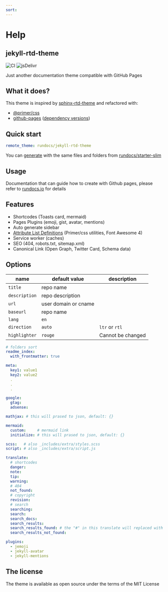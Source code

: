 ```yaml
---
sort: 
---
```


# Help

## jekyll-rtd-theme

![CI](https://github.com/rundocs/jekyll-rtd-theme/workflows/CI/badge.svg?branch=develop)
![jsDelivr](https://data.jsdelivr.com/v1/package/gh/rundocs/jekyll-rtd-theme/badge)

Just another documentation theme compatible with GitHub Pages

## What it does?

This theme is inspired by [sphinx-rtd-theme](https://github.com/readthedocs/sphinx_rtd_theme) and refactored with:

- [@primer/css](https://github.com/primer/css)
- [github-pages](https://github.com/github/pages-gem) ([dependency versions](https://pages.github.com/versions/))

## Quick start

```yml
remote_theme: rundocs/jekyll-rtd-theme
```

You can [generate](https://github.com/rundocs/starter-slim/generate) with the same files and folders from [rundocs/starter-slim](https://github.com/rundocs/starter-slim/)

## Usage

Documentation that can guide how to create with Github pages, please refer to [rundocs.io](https://rundocs.io) for details

## Features

- Shortcodes (Toasts card, mermaid)
- Pages Plugins (emoji, gist, avatar, mentions)
- Auto generate sidebar
- [Attribute List Definitions](https://kramdown.gettalong.org/syntax.html#attribute-list-definitions) (Primer/css utilities, Font Awesome 4)
- Service worker (caches)
- SEO (404, robots.txt, sitemap.xml)
- Canonical Link (Open Graph, Twitter Card, Schema data)

## Options

| name          | default value        | description       |
| ------------- | -------------------- | ----------------- |
| `title`       | repo name            |                   |
| `description` | repo description     |                   |
| `url`         | user domain or cname |                   |
| `baseurl`     | repo name            |                   |
| `lang`        | `en`                 |                   |
| `direction`   | `auto`               | `ltr` or `rtl`    |
| `highlighter` | `rouge`              | Cannot be changed |

```yml
# folders sort
readme_index:
  with_frontmatter: true

meta:
  key1: value1
  key2: value2
  .
  .
  .

google:
  gtag:
  adsense:

mathjax: # this will prased to json, default: {}

mermaid:
  custom:     # mermaid link
  initialize: # this will prased to json, default: {}

scss:   # also _includes/extra/styles.scss
script: # also _includes/extra/script.js

translate:
  # shortcodes
  danger:
  note:
  tip:
  warning:
  # 404
  not_found:
  # copyright
  revision:
  # search
  searching:
  search:
  search_docs:
  search_results:
  search_results_found: # the "#" in this translate will replaced with results size!
  search_results_not_found:

plugins:
  - jemoji
  - jekyll-avatar
  - jekyll-mentions
```

## The license

The theme is available as open source under the terms of the MIT License
